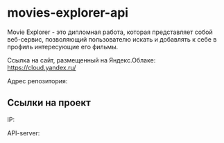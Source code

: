 # movies-explorer-api
Movie Explorer - это дипломная работа, которая представляет собой веб-сервис, позволяющий пользователю искать и добавлять к себе в профиль интересующие его фильмы.

Cсылка на сайт, размещенный на Яндекс.Облаке: https://cloud.yandex.ru/

Адрес репозитория: 

## Ссылки на проект

IP: 

API-server: 